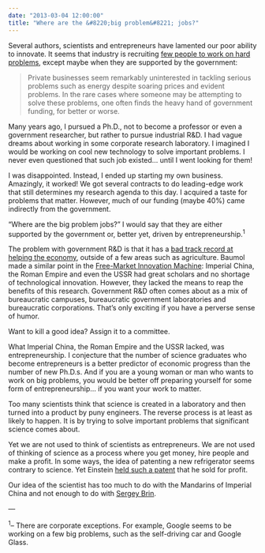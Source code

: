 ```yaml
---
date: "2013-03-04 12:00:00"
title: "Where are the &#8220;big problem&#8221; jobs?"
---
```




Several authors, scientists and entrepreneurs have lamented our poor ability to innovate. It seems that industry is recruiting [few people to work on hard problems](http://math-blog.com/2013/01/21/what-is-really-hot-in-stem-jobs/), except maybe when they are supported by the government:

> Private businesses seem remarkably uninterested in tackling serious problems such as energy despite soaring prices and evident problems. In the rare cases where someone may be attempting to solve these problems, one often finds the heavy hand of government funding, for better or worse.


Many years ago, I pursued a Ph.D., not to become a professor or even a government researcher, but rather to pursue industrial R&#038;D. I had vague dreams about working in some corporate research laboratory. I imagined I would be working on cool new technology to solve important problems. I never even questioned that such job existed&hellip; until I went looking for them!

I was disappointed. Instead, I ended up starting my own business. Amazingly, it worked! We got several contracts to do leading-edge work that still determines my research agenda to this day. I acquired a taste for problems that matter. However, much of our funding (maybe 40%) came indirectly from the government.

&ldquo;Where are the big problem jobs?&rdquo; I would say that they are either supported by the government or, better yet, driven by entrepreneurship.<sup>1</sup>

The problem with government R&#038;D is that it has a [bad track record at helping the economy](/lemire/blog/2013/02/26/does-academic-research-cause-economic-growth/), outside of a few areas such as agriculture. Baumol made a similar point in the [Free-Market Innovation Machine](https://www.amazon.com/Free-Market-Innovation-Machine-Analyzing-Capitalism/dp/0691096155/): Imperial China, the Roman Empire and even the USSR had great scholars and no shortage of technological innovation. However, they lacked the means to reap the benefits of this research. Government R&#038;D often comes about as a mix of bureaucratic campuses, bureaucratic government laboratories and bureaucratic corporations. That&rsquo;s only exciting if you have a perverse sense of humor.

Want to kill a good idea? Assign it to a committee.

What Imperial China, the Roman Empire and the USSR lacked, was entrepreneurship. I conjecture that the number of science graduates who become entrepreneurs is a better predictor of economic progress than the number of new Ph.D.s. And if you are a young woman or man who wants to work on big problems, you would be better off preparing yourself for some form of entrepreneurship&hellip; if you want your work to matter.

Too many scientists think that science is created in a laboratory and then turned into a product by puny engineers. The reverse process is at least as likely to happen. It is by trying to solve important problems that significant science comes about.

Yet we are not used to think of scientists as entrepreneurs. We are not used of thinking of science as a process where you get money, hire people and make a profit. In some ways, the idea of patenting a new refrigerator seems contrary to science. Yet Einstein [held such a patent](https://en.wikipedia.org/wiki/Einstein_fridge) that he sold for profit.

Our idea of the scientist has too much to do with the Mandarins of Imperial China and not enough to do with [Sergey Brin](https://en.wikipedia.org/wiki/Sergey_Brin).

&mdash;

<sup>1</sup>&ndash; There are corporate exceptions. For example, Google seems to be working on a few big problems, such as the self-driving car and Google Glass.

